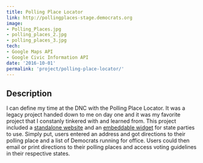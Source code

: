 ```yaml
---
title: Polling Place Locator
link: http://pollingplaces-stage.democrats.org
image:
- Polling_Places.jpg
- polling_places_2.jpg
- polling_places_3.jpg
tech:
- Google Maps API
- Google Civic Information API
date: '2016-10-01'
permalink: 'project/polling-place-locator/'
---
```


## Description
I can define my time at the DNC with the Polling Place Locator. It was a legacy project handed down to me on day one and it was my favorite project that I constanly tinkered with and learned from. This project included a [standalone website](http://pollingplaces-stage.democrats.org/) and an [embeddable widget](http://pollingplaces-stage.democrats.org/localwidget.html) for state parties to use. Simply put, users entered an address and got directions to their polling place and a list of Democrats running for office. Users could then email or print directions to their polling places and access voting guidelines in their respective states.
